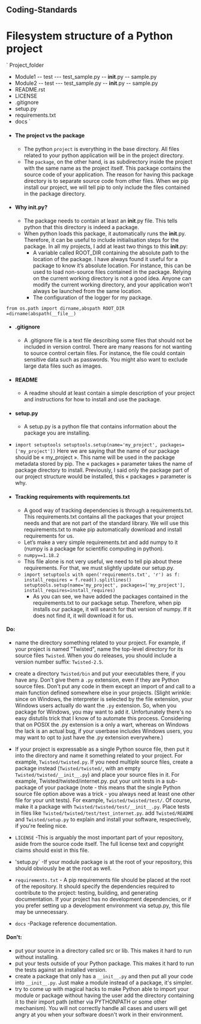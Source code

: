 ## Coding-Standards
# Filesystem structure of a Python project
`
Project_folder
  - Module1
    -- test
      --- test_sample.py
    -- __init__.py
    -- sample.py
  - Module2
    -- test
      --- test_sample.py
    -- __init__.py
    -- sample.py
  - README.rst
  - LICENSE
  - .gitignore
  - setup.py
  - requirements.txt
  - docs
`
* #### The project vs the package
  - The python `project` is everything in the base directory. All files related to your python application will be in the project directory.
  - The `package`, on the other hand, is as subdirectory inside the project with the same name as the project itself. This package contains the source code of your application. The reason for having this package directory is to separate source code from other files. When we pip install our project, we will tell pip to only include the files contained in the package directory.
* #### Why __init__.py?
  - The package needs to contain at least an __init__.py file. This tells python that this directory is indeed a package.
  - When python loads this package, it automatically runs the __init__.py. Therefore, it can be useful to include initialisation steps for the package. In all my projects, I add at least two things to this __init__.py:
      - A variable called ROOT_DIR containing the absolute path to the location of the package. I have always found it useful for a package to know it’s absolute location. For instance, this can be used to load non-source files contained in the package. Relying on the current working directory is not a good idea. Anyone can modify the current working directory, and your application won’t always be launched from the same location.
      - The configuration of the logger for my package.

`from os.path import dirname,abspath
ROOT_DIR =dirname(abspath(__file__)
`
* #### .gitignore
  - A .gitignore file is a text file describing some files that should not be included in version control. There are many reasons for not wanting to source control certain files. For instance, the file could contain sensitive data such as passwords. You might also want to exclude large data files such as images.
* #### README
  - A readme should at least contain a simple description of your project and instructions for how to install and use the package.
* #### setup.py
  - A setup.py is a python file that contains information about the package you are installing.
*  `
  import setuptools
  setuptools.setup(name='my_project', packages=['my_project'])
  `
  Here we are saying that the name of our package should be « my_project ». This name will be used in the package metadata stored by pip. The « packages » parameter takes the name of package directory to install. Previously, I said only the package part of our project structure would be installed, this « packages » parameter is why.

* #### Tracking requirements with requirements.txt
  - A good way of tracking dependencies is through a requirements.txt. This requirements.txt contains all the packages that your project needs and that are not part of the standard library. We will use this requirements.txt to make pip automatically download and install requirements for us.
  - Let’s make a very simple requirements.txt and add numpy to it (numpy is a package for scientific computing in python).
  - `numpy==1.18.2`
  - This file alone is not very useful, we need to tell pip about these requirements. For that, we must slightly update our setup.py.
  - `import setuptools
    with open('requirements.txt', 'r') as f:
      install_requires = f.read().splitlines()
    setuptools.setup(name='my_project', packages=['my_project'], install_requires=install_requires)
    `
    * As you can see, we have added the packages contained in the requirements.txt to our package setup. Therefore, when pip installs our package, it will search for that version of numpy. If it does not find it, it will download it for us.
   
      
#### Do:
* name the directory something related to your project. For example, if your project is named "Twisted", name the top-level directory for its source files `Twisted`. When you do releases, you should include a version number suffix: `Twisted-2.5`.

* create a directory `Twisted/bin` and put your executables there, if you have any. Don't give them a `.py` extension, even if they are Python source files. Don't put any code in them except an import of and call to a main function defined somewhere else in your projects. (Slight wrinkle: since on Windows, the interpreter is selected by the file extension, your Windows users actually do want the `.py` extension. So, when you package for Windows, you may want to add it. Unfortunately there's no easy distutils trick that I know of to automate this process. Considering that on POSIX the .py extension is a only a wart, whereas on Windows the lack is an actual bug, if your userbase includes Windows users, you may want to opt to just have the .py extension everywhere.)

* If your project is expressable as a single Python source file, then put it into the directory and name it something related to your project. For example, `Twisted/twisted.py`. If you need multiple source files, create a package instead (`Twisted/twisted/`, with an empty `Twisted/twisted/__init__.py`) and place your source files in it. For example, Twisted/twisted/internet.py.
put your unit tests in a sub-package of your package (note - this means that the single Python source file option above was a trick - you always need at least one other file for your unit tests). For example, `Twisted/twisted/test/`. Of course, make it a package with `Twisted/twisted/test/__init__.py`. Place tests in files like `Twisted/twisted/test/test_internet.py`.
add `Twisted/README` and `Twisted/setup.py` to explain and install your software, respectively, if you're feeling nice.

* `LICENSE` -This is arguably the most important part of your repository, aside from the source code itself. The full license text and copyright claims should exist in this file.

* 'setup.py` -If your module package is at the root of your repository, this should obviously be at the root as well.

* `requirements.txt` - A pip requirements file should be placed at the root of the repository. It should specify the dependencies required to contribute to the project: testing, building, and generating documentation. If your project has no development dependencies, or if you prefer setting up a development environment via setup.py, this file may be unnecessary.

* `docs` -Package reference documentation.

#### Don't:
* put your source in a directory called src or lib. This makes it hard to run without installing.
* put your tests outside of your Python package. This makes it hard to run the tests against an installed version.
* create a package that only has a `__init__.py` and then put all your code into `__init__.py`. Just make a module instead of a package, it's simpler.
* try to come up with magical hacks to make Python able to import your module or package without having the user add the directory containing it to their import path (either via PYTHONPATH or some other mechanism). You will not correctly handle all cases and users will get angry at you when your software doesn't work in their environment.
